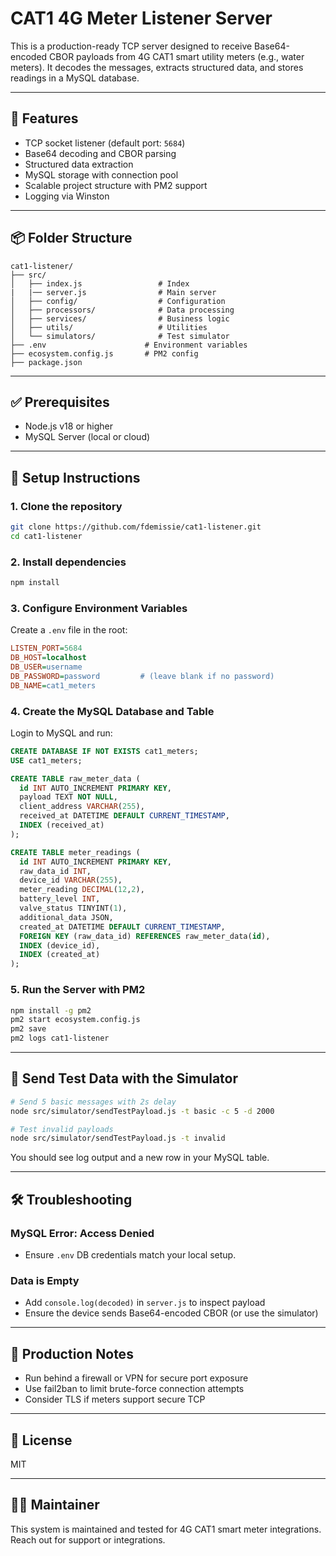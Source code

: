 # CAT1 4G Meter Listener Server

This is a production-ready TCP server designed to receive Base64-encoded CBOR payloads from 4G CAT1 smart utility meters (e.g., water meters). It decodes the messages, extracts structured data, and stores readings in a MySQL database.

---

## 🚀 Features

* TCP socket listener (default port: `5684`)
* Base64 decoding and CBOR parsing
* Structured data extraction
* MySQL storage with connection pool
* Scalable project structure with PM2 support
* Logging via Winston

---

## 📦 Folder Structure

```
cat1-listener/
├── src/
│   ├── index.js                 # Index
|   |── server.js                # Main server
│   ├── config/                  # Configuration
│   ├── processors/              # Data processing
│   ├── services/                # Business logic
│   ├── utils/                   # Utilities
│   └── simulators/              # Test simulator
├── .env                      # Environment variables
├── ecosystem.config.js       # PM2 config
├── package.json
```

---

## ✅ Prerequisites

* Node.js v18 or higher
* MySQL Server (local or cloud)

---

## 🔧 Setup Instructions

### 1. Clone the repository

```bash
git clone https://github.com/fdemissie/cat1-listener.git
cd cat1-listener
```

### 2. Install dependencies

```bash
npm install
```

### 3. Configure Environment Variables

Create a `.env` file in the root:

```ini
LISTEN_PORT=5684
DB_HOST=localhost
DB_USER=username
DB_PASSWORD=password         # (leave blank if no password)
DB_NAME=cat1_meters
```

### 4. Create the MySQL Database and Table

Login to MySQL and run:

```sql
CREATE DATABASE IF NOT EXISTS cat1_meters;
USE cat1_meters;

CREATE TABLE raw_meter_data (
  id INT AUTO_INCREMENT PRIMARY KEY,
  payload TEXT NOT NULL,
  client_address VARCHAR(255),
  received_at DATETIME DEFAULT CURRENT_TIMESTAMP,
  INDEX (received_at)
);

CREATE TABLE meter_readings (
  id INT AUTO_INCREMENT PRIMARY KEY,
  raw_data_id INT,
  device_id VARCHAR(255),
  meter_reading DECIMAL(12,2),
  battery_level INT,
  valve_status TINYINT(1),
  additional_data JSON,
  created_at DATETIME DEFAULT CURRENT_TIMESTAMP,
  FOREIGN KEY (raw_data_id) REFERENCES raw_meter_data(id),
  INDEX (device_id),
  INDEX (created_at)
);
```

### 5. Run the Server with PM2

```bash
npm install -g pm2
pm2 start ecosystem.config.js
pm2 save
pm2 logs cat1-listener
```

---

## 🧪 Send Test Data with the Simulator

```bash
# Send 5 basic messages with 2s delay
node src/simulator/sendTestPayload.js -t basic -c 5 -d 2000

# Test invalid payloads
node src/simulator/sendTestPayload.js -t invalid
```

You should see log output and a new row in your MySQL table.

---

## 🛠 Troubleshooting

### MySQL Error: Access Denied

* Ensure `.env` DB credentials match your local setup.


### Data is Empty

* Add `console.log(decoded)` in `server.js` to inspect payload
* Ensure the device sends Base64-encoded CBOR (or use the simulator)

---

## 🔐 Production Notes

* Run behind a firewall or VPN for secure port exposure
* Use fail2ban to limit brute-force connection attempts
* Consider TLS if meters support secure TCP

---

## 📄 License

MIT

---

## 👨‍💻 Maintainer

This system is maintained and tested for 4G CAT1 smart meter integrations. Reach out for support or integrations.
